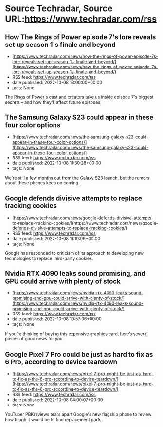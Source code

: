 # Source Techradar, Source URL:https://www.techradar.com/rss

## How The Rings of Power episode 7's lore reveals set up season 1's finale and beyond
 - [https://www.techradar.com/news/how-the-rings-of-power-episode-7s-lore-reveals-set-up-season-1s-finale-and-beyond/](https://www.techradar.com/news/how-the-rings-of-power-episode-7s-lore-reveals-set-up-season-1s-finale-and-beyond/)
 - RSS feed: https://www.techradar.com/rss
 - date published: 2022-10-08 13:00:00+00:00
 - tags: None

The Rings of Power's cast and creators take us inside episode 7's biggest secrets – and how they'll affect future episodes.

## The Samsung Galaxy S23 could appear in these four color options
 - [https://www.techradar.com/news/the-samsung-galaxy-s23-could-appear-in-these-four-color-options/](https://www.techradar.com/news/the-samsung-galaxy-s23-could-appear-in-these-four-color-options/)
 - RSS feed: https://www.techradar.com/rss
 - date published: 2022-10-08 11:30:28+00:00
 - tags: None

We're still a few months out from the Galaxy S23 launch, but the rumors about these phones keep on coming.

## Google defends divisive attempts to replace tracking cookies
 - [https://www.techradar.com/news/google-defends-divisive-attempts-to-replace-tracking-cookies/](https://www.techradar.com/news/google-defends-divisive-attempts-to-replace-tracking-cookies/)
 - RSS feed: https://www.techradar.com/rss
 - date published: 2022-10-08 11:10:09+00:00
 - tags: None

Google has responded to criticism of its approach to developing new technologies to replace third-party cookies.

## Nvidia RTX 4090 leaks sound promising, and GPU could arrive with plenty of stock
 - [https://www.techradar.com/news/nvidia-rtx-4090-leaks-sound-promising-and-gpu-could-arrive-with-plenty-of-stock/](https://www.techradar.com/news/nvidia-rtx-4090-leaks-sound-promising-and-gpu-could-arrive-with-plenty-of-stock/)
 - RSS feed: https://www.techradar.com/rss
 - date published: 2022-10-08 10:57:06+00:00
 - tags: None

If you’re thinking of buying this expensive graphics card, here’s several pieces of good news for you.

## Google Pixel 7 Pro could be just as hard to fix as 6 Pro, according to device teardown
 - [https://www.techradar.com/news/pixel-7-pro-might-be-just-as-hard-to-fix-as-the-6-pro-according-to-device-teardown/](https://www.techradar.com/news/pixel-7-pro-might-be-just-as-hard-to-fix-as-the-6-pro-according-to-device-teardown/)
 - RSS feed: https://www.techradar.com/rss
 - date published: 2022-10-08 04:00:07+00:00
 - tags: None

YouTuber PBKreviews tears apart Google's new flagship phone to review how tough it would be to find replacement parts.
